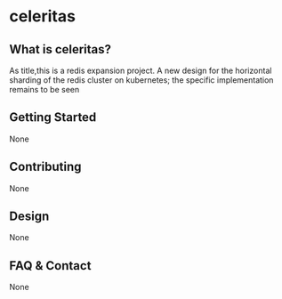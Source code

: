 # celeritas

## What is celeritas?
As title,this is a redis expansion project. A new design for the horizontal sharding of the redis cluster on kubernetes; the specific implementation remains to be seen

## Getting Started
None

## Contributing
None

## Design
None

## FAQ & Contact
None